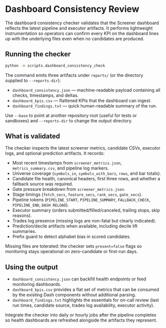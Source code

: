 # Dashboard Consistency Review

The dashboard consistency checker validates that the Screener dashboard reflects the latest pipeline and executor artifacts. It performs lightweight instrumentation so operators can confirm every KPI on the dashboard lines up with the underlying files even when no candidates are produced.

## Running the checker

```bash
python -m scripts.dashboard_consistency_check
```

The command emits three artifacts under `reports/` (or the directory supplied to `--reports-dir`):

- `dashboard_consistency.json` &mdash; machine-readable payload containing all checks, timestamps, and deltas.
- `dashboard_kpis.csv` &mdash; flattened KPIs that the dashboard can ingest.
- `dashboard_findings.txt` &mdash; quick human-readable summary of the run.

Use `--base` to point at another repository root (useful for tests or sandboxes) and `--reports-dir` to change the output directory.

## What is validated

The checker inspects the latest screener metrics, candidate CSVs, executor logs, and optional prediction artifacts. It records:

- Most recent timestamps from `screener_metrics.json`, `metrics_summary.csv`, and pipeline log markers.
- Universe coverage (`symbols_in`, `symbols_with_bars`, `rows`, and bar totals).
- Candidate file health, canonical headers, first three rows, and whether a fallback source was required.
- Gate pressure breakdown from `screener_metrics.json`.
- Stage timings (`fetch_secs`, `feature_secs`, `rank_secs`, `gate_secs`).
- Pipeline tokens (`PIPELINE_START`, `PIPELINE_SUMMARY`, `FALLBACK_CHECK`, `PIPELINE_END`, `DASH RELOAD`).
- Executor summary (orders submitted/filled/canceled, trailing stops, skip reasons).
- Trades log presence (missing logs are non-fatal but clearly indicated).
- Prediction/decile artifacts when available, including decile lift summaries.
- Prefix guard to detect alphabet bias in scored candidates.

Missing files are tolerated: the checker sets `present=false` flags so monitoring stays operational on zero-candidate or first-run days.

## Using the output

- `dashboard_consistency.json` can backfill health endpoints or feed monitoring dashboards.
- `dashboard_kpis.csv` provides a flat set of metrics that can be consumed by the existing Dash components without additional parsing.
- `dashboard_findings.txt` highlights the essentials for on-call review (last run times, candidate source, trades log availability, executor activity).

Integrate the checker into daily or hourly jobs after the pipeline completes so health dashboards are refreshed alongside the artifacts they represent.

